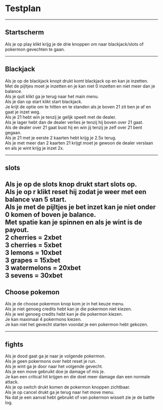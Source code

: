 # Testplan

---

## Startscherm
Als je op play klikt krijg je de drie knoppen om naar blackjack/slots of pokermon gevechten te gaan.

---

## Blackjack
Als je op de blackjack knopt drukt komt blackjack op en kan je inzetten.
<br>
Met de pijltjes moet je inzetten en je kan niet 0 inzetten en niet meer dan je balance.
<br>
Als je quit klikt ga je terug naar het main menu.
<br>
Als je dan op start klikt start blackjack.
<br>
Je krijt de optie om te hitten en te standen als je boven 21 zit ben je af en gaat je inzet weg.
<br>
Als je 21 hebt win je tenzij je gelijk speelt met de dealer.
<br>
Als je lager hebt dan de dealer verlies je tenzij hij boven over 21 gaat.
<br>
Als de dealer over 21 gaat bust hij en win jij tenzij je zelf over 21 bent gegaan.
<br>
Als je 21 met je eerste 2 kaarten hebt krijg je 2.5x terug.
<br>
Als je met meer dan 2 kaarten 21 krijgt moet je gewoon de dealer verslaan en als je wint krijg je inzet 2x. 
<br>

---
## slots
Als je op de slots knop drukt start slots op.
<br>
Als je op r klikt reset hij zodat je weer met een balance van 5 start.
<br>
Als je met de pijltjes je bet inzet kan je niet onder 0 komen of boven je balance.
<br>
Met spatie kan je spinnen en als je wint is de payout.
<br>
2 cherries = 2xbet
<br>
3 cherries = 5xbet
<br>
3 lemons = 10xbet
<br>
3 grapes = 15xbet
<br>
3 watermelons = 20xbet
<br>
3 sevens = 30xbet
<br>
---
## Choose pokemon
Als je de choose pokermon knop kom je in het keuze menu.
<br>
Als je niet genoeg credits hebt kan je die pokermon niet kiezen.
<br>
Als je wel genoeg credits hebt kan je die pokermon kiezen.
<br>
Je kan maximaal 4 pokermons kiezen.
<br>
Je kan niet het gevecht starten voordat je een pokermon hebt gekozen.

---
## fights
Als je dood gaat ga je naar je volgende pokermon.
<br>
Als je geen pokermons over hebt reset je run.
<br>
Als je wint ga je door naar het volgende gevecht.
<br>
Als je een move gebruikt doe je damage of mis je. 
<br>
Je kan een critical hit krijgen en die doet meer damage dan een normale attack.
<br>
Als je op switch drukt komen de pokermon knoppen zichtbaar.
<br>
Als je op cancel drukt ga je terug naar het move menu.
<br>
Na dat je een aanval hebt gebruikt of van pokermon wisselt zie je de battle log.
